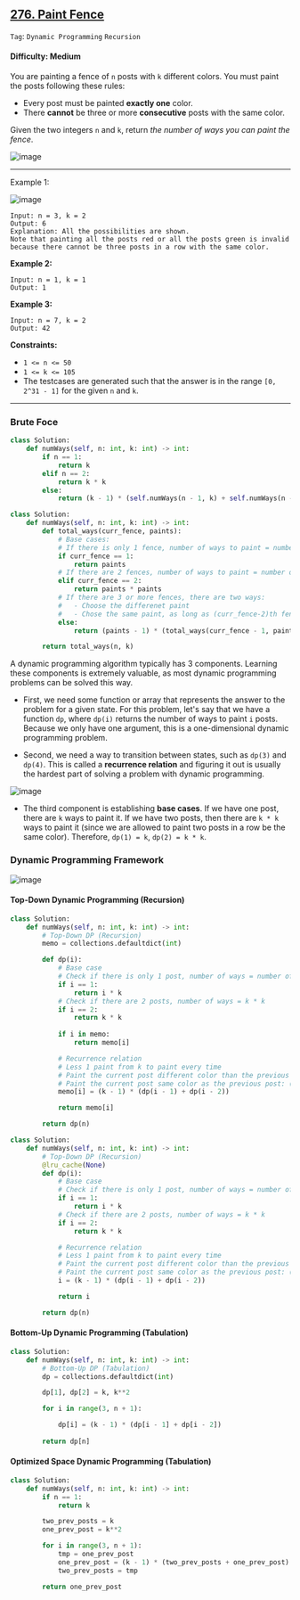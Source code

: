## [276. Paint Fence](https://leetcode.com/problems/paint-fence)

```Tag```: ```Dynamic Programming``` ```Recursion```

#### Difficulty: Medium

You are painting a fence of ```n``` posts with ```k``` different colors. You must paint the posts following these rules:

- Every post must be painted __exactly one__ color.
- There __cannot__ be three or more __consecutive__ posts with the same color.

Given the two integers ```n``` and ```k```, return _the number of ways you can paint the fence_.

![image](https://user-images.githubusercontent.com/35042430/220183689-88bb2baf-cb55-49a5-a1b3-498ff2845cae.png)

---

Example 1:

![image](https://assets.leetcode.com/uploads/2021/02/28/paintfenceex1.png)
```
Input: n = 3, k = 2
Output: 6
Explanation: All the possibilities are shown.
Note that painting all the posts red or all the posts green is invalid because there cannot be three posts in a row with the same color.
```

__Example 2:__
```
Input: n = 1, k = 1
Output: 1
```

__Example 3:__
```
Input: n = 7, k = 2
Output: 42
```

__Constraints:__

- ```1 <= n <= 50```
- ```1 <= k <= 105```
- The testcases are generated such that the answer is in the range ```[0, 2^31 - 1]``` for the given ```n``` and ```k```.

---

### Brute Foce

```Python
class Solution:
    def numWays(self, n: int, k: int) -> int:
        if n == 1:
            return k
        elif n == 2:
            return k * k
        else:
            return (k - 1) * (self.numWays(n - 1, k) + self.numWays(n - 2, k))
```

```Python
class Solution:
    def numWays(self, n: int, k: int) -> int:
        def total_ways(curr_fence, paints):
            # Base cases:
            # If there is only 1 fence, number of ways to paint = number of k paints
            if curr_fence == 1:
                return paints
            # If there are 2 fences, number of ways to paint = number of k paints * k
            elif curr_fence == 2:
                return paints * paints
            # If there are 3 or more fences, there are two ways:
            #   - Choose the differenet paint
            #   - Chose the same paint, as long as (curr_fence-2)th fence has different paint
            else:
                return (paints - 1) * (total_ways(curr_fence - 1, paints) + total_ways(curr_fence - 2, paints))

        return total_ways(n, k)
```

A dynamic programming algorithm typically has 3 components. Learning these components is extremely valuable, as most dynamic programming problems can be solved this way.

- First, we need some function or array that represents the answer to the problem for a given state. For this problem, let's say that we have a function ```dp```, where ```dp(i)``` returns the number of ways to paint ```i``` posts. Because we only have one argument, this is a one-dimensional dynamic programming problem.

- Second, we need a way to transition between states, such as ```dp(3)``` and ```dp(4)```. This is called a __recurrence relation__ and figuring it out is usually the hardest part of solving a problem with dynamic programming.

![image](https://user-images.githubusercontent.com/35042430/220188990-179d012d-5083-404c-8369-7753e0a24f03.png)

- The third component is establishing __base cases__. If we have one post, there are ```k``` ways to paint it. If we have two posts, then there are ```k * k``` ways to paint it (since we are allowed to paint two posts in a row be the same color). Therefore, ```dp(1) = k```, ```dp(2) = k * k```.

### Dynamic Programming Framework

![image](https://leetcode.com/problems/paint-fence/Figures/276/276_1.png)

#### Top-Down Dynamic Programming (Recursion)

```Python
class Solution:
    def numWays(self, n: int, k: int) -> int:
        # Top-Down DP (Recursion)
        memo = collections.defaultdict(int)

        def dp(i):
            # Base case
            # Check if there is only 1 post, number of ways = number of k
            if i == 1:
                return i * k
            # Check if there are 2 posts, number of ways = k * k
            if i == 2:
                return k * k
            
            if i in memo:
                return memo[i]

            # Recurrence relation
            # Less 1 paint from k to paint every time
            # Paint the current post different color than the previous post: (k - 1) * dp(i - 1)
            # Paint the current post same color as the previous post: (k - 1) * dp(i - 2)
            memo[i] = (k - 1) * (dp(i - 1) + dp(i - 2))

            return memo[i]

        return dp(n)
```

```Python
class Solution:
    def numWays(self, n: int, k: int) -> int:
        # Top-Down DP (Recursion)
        @lru_cache(None)
        def dp(i):
            # Base case
            # Check if there is only 1 post, number of ways = number of k
            if i == 1:
                return i * k
            # Check if there are 2 posts, number of ways = k * k
            if i == 2:
                return k * k

            # Recurrence relation
            # Less 1 paint from k to paint every time
            # Paint the current post different color than the previous post: (k - 1) * dp(i - 1)
            # Paint the current post same color as the previous post: (k - 1) * dp(i - 2)
            i = (k - 1) * (dp(i - 1) + dp(i - 2))

            return i

        return dp(n)
```

#### Bottom-Up Dynamic Programming (Tabulation)

```Python
class Solution:
    def numWays(self, n: int, k: int) -> int:
        # Bottom-Up DP (Tabulation)
        dp = collections.defaultdict(int)

        dp[1], dp[2] = k, k**2

        for i in range(3, n + 1):

            dp[i] = (k - 1) * (dp[i - 1] + dp[i - 2])
        
        return dp[n]
```

#### Optimized Space Dynamic Programming (Tabulation)

```Python
class Solution:
    def numWays(self, n: int, k: int) -> int:
        if n == 1:
            return k

        two_prev_posts = k
        one_prev_post = k**2

        for i in range(3, n + 1):
            tmp = one_prev_post
            one_prev_post = (k - 1) * (two_prev_posts + one_prev_post)
            two_prev_posts = tmp

        return one_prev_post
```
